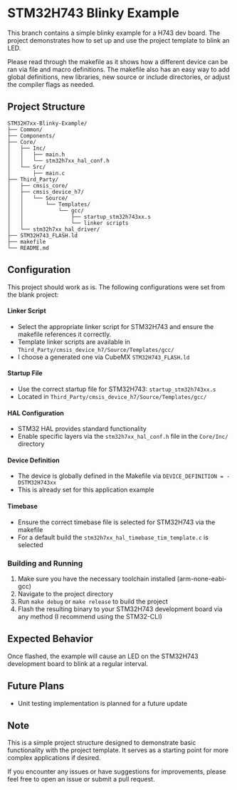 # STM32H743 Blinky Example

This branch contains a simple blinky example for a H743 dev board. The project demonstrates how to set up and use the project template to blink an LED.

Please read through the makefile as it shows how a different device can be ran via file and macro definitions. The makefile also has an easy way to add global definitions, new libraries, new source or include directories, or adjust the compiler flags as needed.

## Project Structure

```
STM32H7xx-Blinky-Example/
├── Common/
├── Components/
├── Core/
│   ├── Inc/
│   │   ├── main.h
│   │   └── stm32h7xx_hal_conf.h
│   └── Src/
│       ├── main.c
├── Third_Party/
│   ├── cmsis_core/
│   ├── cmsis_device_h7/
│   │   └── Source/
│   │       └── Templates/
│   │           └── gcc/
│   │               ├── startup_stm32h743xx.s
│   │               └── linker scripts
│   └── stm32h7xx_hal_driver/
├── STM32H743_FLASH.ld
├── makefile
└── README.md
```

## Configuration

This project should work as is. The following configurations were set from the blank project:

#### Linker Script
* Select the appropriate linker script for STM32H743 and ensure the makefile references it correctly.
* Template linker scripts are available in `Third_Party/cmsis_device_h7/Source/Templates/gcc/`
* I choose a generated one via CubeMX `STM32H743_FLASH.ld`

#### Startup File
* Use the correct startup file for STM32H743: `startup_stm32h743xx.s`
* Located in `Third_Party/cmsis_device_h7/Source/Templates/gcc/`

#### HAL Configuration
* STM32 HAL provides standard functionality
* Enable specific layers via the `stm32h7xx_hal_conf.h` file in the `Core/Inc/` directory

#### Device Definition
* The device is globally defined in the Makefile via `DEVICE_DEFINITION = -DSTM32H743xx`
* This is already set for this application example

#### Timebase
* Ensure the correct timebase file is selected for STM32H743 via the makefile
* For a default build the `stm32h7xx_hal_timebase_tim_template.c` is selected

### Building and Running

1. Make sure you have the necessary toolchain installed (arm-none-eabi-gcc)
2. Navigate to the project directory
3. Run `make debug` or `make release` to build the project 
4. Flash the resulting binary to your STM32H743 development board via any method (I recommend using the STM32-CLI)

## Expected Behavior

Once flashed, the example will cause an LED on the STM32H743 development board to blink at a regular interval.

## Future Plans

* Unit testing implementation is planned for a future update

## Note

This is a simple project structure designed to demonstrate basic functionality with the project template. It serves as a starting point for more complex applications if desired.

If you encounter any issues or have suggestions for improvements, please feel free to open an issue or submit a pull request.
